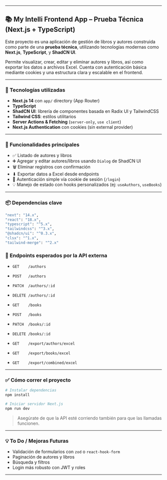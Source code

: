 
---

## 📚 My Intelli Frontend App – Prueba Técnica (Next.js + TypeScript)

Este proyecto es una aplicación de gestión de libros y autores construida como parte de una **prueba técnica**, utilizando tecnologías modernas como **Next.js**, **TypeScript**, y **ShadCN UI**.

Permite visualizar, crear, editar y eliminar autores y libros, así como exportar los datos a archivos Excel. Cuenta con autenticación básica mediante cookies y una estructura clara y escalable en el frontend.

---

### 🚀 Tecnologías utilizadas

* **Next.js 14** con `app/` directory (App Router)
* **TypeScript**
* **ShadCN UI**: librería de componentes basada en Radix UI y TailwindCSS
* **Tailwind CSS**: estilos utilitarios
* **Server Actions & Fetching** (`server-only`, `use client`)
* **Next.js Authentication** con cookies (sin external provider)

---

### 📄 Funcionalidades principales

* ✅ Listado de autores y libros
* ➕ Agregar y editar autores/libros usando `Dialog` de ShadCN UI
* 🗑 Eliminar registros con confirmación
* ⬇ Exportar datos a Excel desde endpoints
* 🔐 Autenticación simple vía cookie de sesión (`/login`)
* 💡 Manejo de estado con hooks personalizados (ej: `useAuthors`, `useBooks`)

---

### 📦 Dependencias clave

```bash
"next": "14.x",
"react": "18.x",
"typescript": "^5.x",
"tailwindcss": "^3.x",
"@shadcn/ui": "^0.3.x",
"clsx": "^1.x",
"tailwind-merge": "^2.x"
```

### 📂 Endpoints esperados por la API externa

* `GET    /authors`

* `POST   /authors`

* `PATCH  /authors/:id`

* `DELETE /authors/:id`

* `GET    /books`

* `POST   /books`

* `PATCH  /books/:id`

* `DELETE /books/:id`

* `GET    /export/authors/excel`

* `GET    /export/books/excel`

* `GET    /export/combined/excel`

---

### ✅ Cómo correr el proyecto

```bash
# Instalar dependencias
npm install

# Iniciar servidor Next.js
npm run dev
```

> Asegúrate de que la API esté corriendo también para que las llamadas funcionen.

---

### 💡 To Do / Mejoras Futuras

* Validación de formularios con `zod` o `react-hook-form`
* Paginación de autores y libros
* Búsqueda y filtros
* Login más robusto con JWT y roles

---
